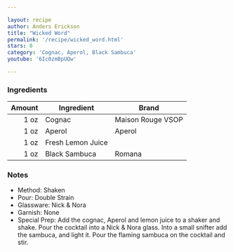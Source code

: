 ```yaml
---

layout: recipe
author: Anders Erickson
title: "Wicked Word"
permalink: '/recipe/wicked_word.html'
stars: 0
category: 'Cognac, Aperol, Black Sambuca'
youtube: '6Ic0zmBpUQw'

---
```


### Ingredients

| Amount | Ingredient        | Brand             |
| -----: | ----------------- | ----------------- |
|   1 oz | Cognac            | Maison Rouge VSOP |
|   1 oz | Aperol            | Aperol            |
|   1 oz | Fresh Lemon Juice |                   |
|   1 oz | Black Sambuca     | Romana            |

### Notes

- Method: Shaken
- Pour: Double Strain
- Glassware: Nick & Nora
- Garnish: None
- Special Prep: Add the cognac, Aperol and lemon juice to a shaker and shake. Pour the cocktail into a Nick & Nora glass. Into a small snifter add the sambuca, and light it. Pour the flaming sambuca on the cocktail and stir.

